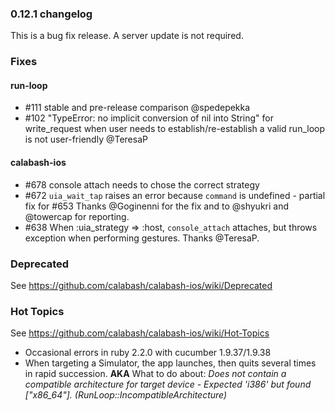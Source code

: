 ### 0.12.1 changelog

This is a bug fix release.  A server update is not required.

### Fixes

#### run-loop

* #111 stable and pre-release comparison @spedepekka
* #102 "TypeError: no implicit conversion of nil into String" for write_request when user needs to establish/re-establish a valid run_loop is not user-friendly @TeresaP

#### calabash-ios

* #678 console attach needs to chose the correct strategy
* #672 `uia_wait_tap` raises an error because `command` is undefined - partial fix for #653 Thanks @Goginenni for the fix and to @shyukri and @towercap for reporting.
* #638 When :uia_strategy => :host, `console_attach` attaches, but throws exception when performing gestures.  Thanks @TeresaP.

### Deprecated

See https://github.com/calabash/calabash-ios/wiki/Deprecated

### Hot Topics

See https://github.com/calabash/calabash-ios/wiki/Hot-Topics

* Occasional errors in ruby 2.2.0 with cucumber 1.9.37/1.9.38
* When targeting a Simulator, the app launches, then quits several times in rapid succession. **AKA** What to do about: *Does not contain a compatible architecture for target device - Expected 'i386' but found ["x86_64"]. (RunLoop::IncompatibleArchitecture)*
